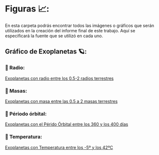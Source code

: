 # Figuras 📈:

En esta carpeta podrás encontrar todos las imágenes o gráficos que serán utilizados en la creación del informe final de este trabajo.
Aquí se especificará la fuente que se utilizó en cada uno.

## Gráfico de Exoplanetas 🪐:

### 📍 Radio:

[Exoplanetas con radio entre los 0.5-2 radios terrestres](https://raw.githubusercontent.com/ffvilca/analisis-exoplanetas/main/figuras/exoplanetas-radios.png)

### 📍 Masas:

[Exoplanetas con masa entre las 0.5 a 2 masas terrestres](https://raw.githubusercontent.com/ffvilca/analisis-exoplanetas/main/figuras/exoplanetas-masas.png)

### 📍 Périodo órbital:

[Exoplanetas con el Pérido Órbital entre los 360 y los 400 días ](https://raw.githubusercontent.com/ffvilca/analisis-exoplanetas/main/figuras/exoplanetas-periodo-orbital.png)

### 📍 Temperatura:

[Exoplanetas con Temperatura entre los -5º y los 42ºC](https://raw.githubusercontent.com/ffvilca/analisis-exoplanetas/main/figuras/exoplanetas-temperatura.png)
